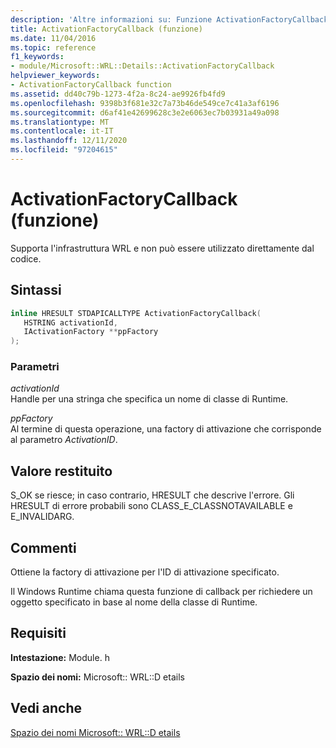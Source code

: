 ```yaml
---
description: 'Altre informazioni su: Funzione ActivationFactoryCallback'
title: ActivationFactoryCallback (funzione)
ms.date: 11/04/2016
ms.topic: reference
f1_keywords:
- module/Microsoft::WRL::Details::ActivationFactoryCallback
helpviewer_keywords:
- ActivationFactoryCallback function
ms.assetid: dd40c79b-1273-4f2a-8c24-ae9926fb4fd9
ms.openlocfilehash: 9398b3f681e32c7a73b46de549ce7c41a3af6196
ms.sourcegitcommit: d6af41e42699628c3e2e6063ec7b03931a49a098
ms.translationtype: MT
ms.contentlocale: it-IT
ms.lasthandoff: 12/11/2020
ms.locfileid: "97204615"
---
```

# <a name="activationfactorycallback-function"></a>ActivationFactoryCallback (funzione)

Supporta l'infrastruttura WRL e non può essere utilizzato direttamente dal codice.

## <a name="syntax"></a>Sintassi

```cpp
inline HRESULT STDAPICALLTYPE ActivationFactoryCallback(
   HSTRING activationId,
   IActivationFactory **ppFactory
);
```

### <a name="parameters"></a>Parametri

*activationId*<br/>
Handle per una stringa che specifica un nome di classe di Runtime.

*ppFactory*<br/>
Al termine di questa operazione, una factory di attivazione che corrisponde al parametro *ActivationID*.

## <a name="return-value"></a>Valore restituito

S_OK se riesce; in caso contrario, HRESULT che descrive l'errore. Gli HRESULT di errore probabili sono CLASS_E_CLASSNOTAVAILABLE e E_INVALIDARG.

## <a name="remarks"></a>Commenti

Ottiene la factory di attivazione per l'ID di attivazione specificato.

Il Windows Runtime chiama questa funzione di callback per richiedere un oggetto specificato in base al nome della classe di Runtime.

## <a name="requirements"></a>Requisiti

**Intestazione:** Module. h

**Spazio dei nomi:** Microsoft:: WRL::D etails

## <a name="see-also"></a>Vedi anche

[Spazio dei nomi Microsoft:: WRL::D etails](microsoft-wrl-details-namespace.md)
